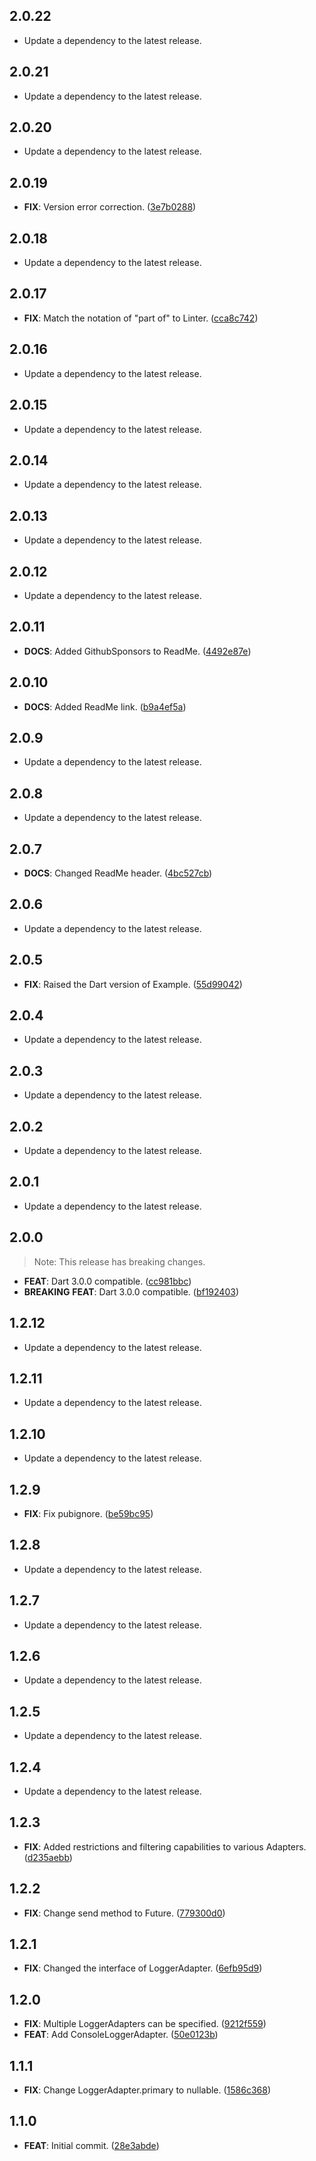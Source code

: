 ## 2.0.22

 - Update a dependency to the latest release.

## 2.0.21

 - Update a dependency to the latest release.

## 2.0.20

 - Update a dependency to the latest release.

## 2.0.19

 - **FIX**: Version error correction. ([3e7b0288](https://github.com/mathrunet/flutter_masamune/commit/3e7b0288878712dd4f5fe5ccf4a4e1c9bb2e2454))

## 2.0.18

 - Update a dependency to the latest release.

## 2.0.17

 - **FIX**: Match the notation of "part of" to Linter. ([cca8c742](https://github.com/mathrunet/flutter_masamune/commit/cca8c742328da2e2ac0125c179967beee5f9a596))

## 2.0.16

 - Update a dependency to the latest release.

## 2.0.15

 - Update a dependency to the latest release.

## 2.0.14

 - Update a dependency to the latest release.

## 2.0.13

 - Update a dependency to the latest release.

## 2.0.12

 - Update a dependency to the latest release.

## 2.0.11

 - **DOCS**: Added GithubSponsors to ReadMe. ([4492e87e](https://github.com/mathrunet/flutter_masamune/commit/4492e87e65ab809c1b6413bfb457d391bdadf691))

## 2.0.10

 - **DOCS**: Added ReadMe link. ([b9a4ef5a](https://github.com/mathrunet/flutter_masamune/commit/b9a4ef5a159ea958c42c640b4345725383dc1e07))

## 2.0.9

 - Update a dependency to the latest release.

## 2.0.8

 - Update a dependency to the latest release.

## 2.0.7

 - **DOCS**: Changed ReadMe header. ([4bc527cb](https://github.com/mathrunet/flutter_masamune/commit/4bc527cb3bf06cb287db8b65bbc183ae49894733))

## 2.0.6

 - Update a dependency to the latest release.

## 2.0.5

 - **FIX**: Raised the Dart version of Example. ([55d99042](https://github.com/mathrunet/flutter_masamune/commit/55d99042aa35fa157af349455f7334fa55dda89f))

## 2.0.4

 - Update a dependency to the latest release.

## 2.0.3

 - Update a dependency to the latest release.

## 2.0.2

 - Update a dependency to the latest release.

## 2.0.1

 - Update a dependency to the latest release.

## 2.0.0

> Note: This release has breaking changes.

 - **FEAT**: Dart 3.0.0 compatible. ([cc981bbc](https://github.com/mathrunet/flutter_masamune/commit/cc981bbc696d05dea5246a56711869d288851246))
 - **BREAKING** **FEAT**: Dart 3.0.0 compatible. ([bf192403](https://github.com/mathrunet/flutter_masamune/commit/bf1924037365f81d24d2230acf233e693e3c42c5))

## 1.2.12

 - Update a dependency to the latest release.

## 1.2.11

 - Update a dependency to the latest release.

## 1.2.10

 - Update a dependency to the latest release.

## 1.2.9

 - **FIX**: Fix pubignore. ([be59bc95](https://github.com/mathrunet/flutter_masamune/commit/be59bc95bb855e50164dc53f8bc94689776734da))

## 1.2.8

 - Update a dependency to the latest release.

## 1.2.7

 - Update a dependency to the latest release.

## 1.2.6

 - Update a dependency to the latest release.

## 1.2.5

 - Update a dependency to the latest release.

## 1.2.4

 - Update a dependency to the latest release.

## 1.2.3

 - **FIX**: Added restrictions and filtering capabilities to various Adapters. ([d235aebb](https://github.com/mathrunet/flutter_masamune/commit/d235aebb777c13d14158dc26695e56e646242193))

## 1.2.2

 - **FIX**: Change send method to Future. ([779300d0](https://github.com/mathrunet/flutter_masamune/commit/779300d0f0337c45e079b00788c086f0fe609bec))

## 1.2.1

 - **FIX**: Changed the interface of LoggerAdapter. ([6efb95d9](https://github.com/mathrunet/flutter_masamune/commit/6efb95d99e92b7327620f1b0225651f3097b5ec3))

## 1.2.0

 - **FIX**: Multiple LoggerAdapters can be specified. ([9212f559](https://github.com/mathrunet/flutter_masamune/commit/9212f559d29e915a6b712bd2be8e4e84baf97502))
 - **FEAT**: Add ConsoleLoggerAdapter. ([50e0123b](https://github.com/mathrunet/flutter_masamune/commit/50e0123b9fb43a7299da266c0cfed13049e7fc1c))

## 1.1.1

 - **FIX**: Change LoggerAdapter.primary to nullable. ([1586c368](https://github.com/mathrunet/flutter_masamune/commit/1586c3680ffe0b4f22c195c213a04ba92c27087c))

## 1.1.0

 - **FEAT**: Initial commit. ([28e3abde](https://github.com/mathrunet/flutter_masamune/commit/28e3abde3f73fc923564e3d81da9a598b6845236))

